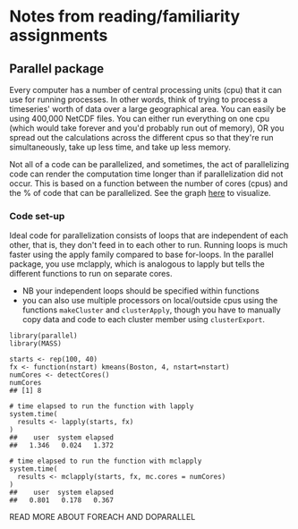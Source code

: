 # Notes from reading/familiarity assignments

## Parallel package
Every computer has a number of central processing units (cpu) that it can use for running processes. 
In other words, think of trying to process a timeseries' worth of data over a large geographical area. 
You can easily be using 400,000 NetCDF files. 
You can either run everything on one cpu (which would take forever and you'd probably run out of memory), OR you spread out the calculations across the different cpus so that they're run simultaneously, take up less time, and take up less memory.

Not all of a code can be parallelized, and sometimes, the act of parallelizing code can render the computation time longer than if parallelization did not occur.
This is based on a function between the number of cores (cpus) and the % of code that can be parallelized.
See the graph [here](https://nceas.github.io/oss-lessons/parallel-computing-in-r/parallel-computing-in-r.html) to visualize.

### Code set-up
Ideal code for parallelization consists of loops that are independent of each other, that is, they don't feed in to each other to run.
Running loops is much faster using the apply family compared to base for-loops. 
In the parallel package, you use mclapply, which is analogous to lapply but tells the different functions to run on separate cores.
- NB your independent loops should be specified within functions
- you can also use multiple processors on local/outside cpus using the functions `makeCluster` and `clusterApply`, though you have to manually copy data and code to each cluster member using `clusterExport`.

```
library(parallel)
library(MASS)

starts <- rep(100, 40)
fx <- function(nstart) kmeans(Boston, 4, nstart=nstart)
numCores <- detectCores()
numCores
## [1] 8
```

```
# time elapsed to run the function with lapply
system.time(
  results <- lapply(starts, fx)
)
##    user  system elapsed 
##   1.346   0.024   1.372

# time elapsed to run the function with mclapply
system.time(
  results <- mclapply(starts, fx, mc.cores = numCores)
)
##    user  system elapsed 
##   0.801   0.178   0.367
```

READ MORE ABOUT FOREACH AND DOPARALLEL
